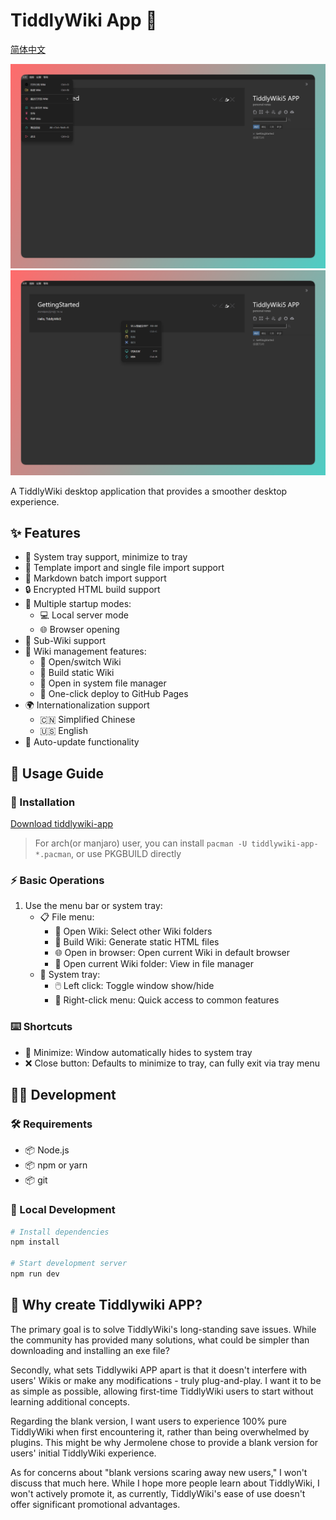 # TiddlyWiki App 🌟

[简体中文](./README.zh-CN.md)

![img](./banner04.png)
![img](./banner03.png)

A TiddlyWiki desktop application that provides a smoother desktop experience.

## ✨ Features

- 🔧 System tray support, minimize to tray
- 📂 Template import and single file import support
- 📂 Markdown batch import support
- 🔒 Encrypted HTML build support
- 🚀 Multiple startup modes:
  - 💻 Local server mode
  - 🌐 Browser opening
- 📄 Sub-Wiki support
- 📝 Wiki management features:
  - 📂 Open/switch Wiki
  - 🔨 Build static Wiki
  - 📁 Open in system file manager
  - 🚀 One-click deploy to GitHub Pages
- 🌍 Internationalization support
  - 🇨🇳 Simplified Chinese
  - 🇺🇸 English
- 🔄 Auto-update functionality

## 📖 Usage Guide

### 🔰 Installation

[Download tiddlywiki-app](https://github.com/oeyoews/tiddlywiki-app/releases)

> For arch(or manjaro) user, you can install `pacman -U tiddlywiki-app-*.pacman`, or use PKGBUILD directly

<!-- * Manjaro Series: `pacman -S appimagelauncher and use appimage install, or use pacman package`
* Windows: Download the exe file
* macOS: Download the dmg installer (untested) -->

### ⚡ Basic Operations

1. Use the menu bar or system tray:
   - 📋 File menu:
     - 📂 Open Wiki: Select other Wiki folders
     - 🔨 Build Wiki: Generate static HTML files
     - 🌐 Open in browser: Open current Wiki in default browser
     - 📁 Open current Wiki folder: View in file manager
   - 🔽 System tray:
     - 🖱️ Left click: Toggle window show/hide
     - 📌 Right-click menu: Quick access to common features

### ⌨️ Shortcuts

- 🔽 Minimize: Window automatically hides to system tray
- ❌ Close button: Defaults to minimize to tray, can fully exit via tray menu

## 👨‍💻 Development

### 🛠️ Requirements

- 📦 Node.js
- 📦 npm or yarn
- 📦 git

### 🚀 Local Development

```bash
# Install dependencies
npm install

# Start development server
npm run dev
```

## 🤔 Why create Tiddlywiki APP?

The primary goal is to solve TiddlyWiki's long-standing save issues. While the community has provided many solutions, what could be simpler than downloading and installing an exe file?

Secondly, what sets Tiddlywiki APP apart is that it doesn't interfere with users' Wikis or make any modifications - truly plug-and-play. I want it to be as simple as possible, allowing first-time TiddlyWiki users to start without learning additional concepts.

Regarding the blank version, I want users to experience 100% pure TiddlyWiki when first encountering it, rather than being overwhelmed by plugins. This might be why Jermolene chose to provide a blank version for users' initial TiddlyWiki experience.

As for concerns about "blank versions scaring away new users," I won't discuss that much here. While I hope more people learn about TiddlyWiki, I won't actively promote it, as currently, TiddlyWiki's ease of use doesn't offer significant promotional advantages.

<!-- "tiddlywiki": "npm:@oeyoews/tiddlywiki-lite@5.3.6-lite-20250402" -->